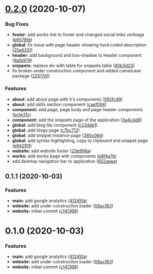 # [0.2.0](https://github.com/sidthesloth92/db-portfolio/compare/v0.1.1...v0.2.0) (2020-10-07)


### Bug Fixes

* **footer:** add works link to footer and changed social links verbiage ([b6578fd](https://github.com/sidthesloth92/db-portfolio/commit/b6578fdecd9abbbd582bb7a7af7b41da07afada6))
* **global:** fix issue with page header showing hard coded description ([25e6331](https://github.com/sidthesloth92/db-portfolio/commit/25e6331e955261c5d988512cb70b922c08d40649))
* **header:** add background and box-shadow to header component ([9a1b979](https://github.com/sidthesloth92/db-portfolio/commit/9a1b979f9f16ef2311f67b3ec1211230779c87d2))
* **snippets:** replace div with table for snippets table ([80b3d23](https://github.com/sidthesloth92/db-portfolio/commit/80b3d23751f4bee41e1bbf396774af3c1441a682))
* fix broken under construction component and added camelcase package ([22517d1](https://github.com/sidthesloth92/db-portfolio/commit/22517d160e295231676aafd264c4725bacd8aa1c))


### Features

* **about:** add about page with it's components ([592fc49](https://github.com/sidthesloth92/db-portfolio/commit/592fc496f007bc6d73e32e79cc234a7477441acc))
* **about:** add skills section component ([caef094](https://github.com/sidthesloth92/db-portfolio/commit/caef0946392301378d631b09c8717e46e618c16f))
* **component:** add page, page body and page header components ([bcfe31c](https://github.com/sidthesloth92/db-portfolio/commit/bcfe31c28f9b220d1baabe6e1fb73b202c220133))
* **component:** add the snippets page of the application ([3a4c4d9](https://github.com/sidthesloth92/db-portfolio/commit/3a4c4d97f45918bce02fbcec644a86dd9b0d44e2))
* **global:** add blog tile component ([c23dab1](https://github.com/sidthesloth92/db-portfolio/commit/c23dab1a3ef5e358d6fda2d84df991d50c1fa6e3))
* **global:** add blogs page ([c7bc712](https://github.com/sidthesloth92/db-portfolio/commit/c7bc712a7a6a45ec83856efaf0720c2c02f2413c))
* **global:** add snippet instance page ([280c06d](https://github.com/sidthesloth92/db-portfolio/commit/280c06d782735156557fbfed15916457740e0614))
* **global:** add syntax highlighting, copy to clipboard and snippet page ([e84291f](https://github.com/sidthesloth92/db-portfolio/commit/e84291fb5b791311392db7194aa2b529e3f21cc0))
* **website:** add website footer ([23e998a](https://github.com/sidthesloth92/db-portfolio/commit/23e998a6506544e2fe311bebc867af381a906b0e))
* **works:** add works page with components ([e8f4a7b](https://github.com/sidthesloth92/db-portfolio/commit/e8f4a7b96a1f093b9c4a30dbaf9769b50012b85e))
* add desktop navigation bar to application ([652aeea](https://github.com/sidthesloth92/db-portfolio/commit/652aeeaccbeb10a386e68dba3a8880146d1077ab))



## 0.1.1 (2020-10-03)


### Features

* **main:** add google analytics ([41245fa](https://github.com/sidthesloth92/db-portfolio/commit/41245fa67c29376bd2301d86f62fce32b88de453))
* **website:** add under construction loader ([08ac183](https://github.com/sidthesloth92/db-portfolio/commit/08ac183ea5bcecefca9921ba4ca3326dcbd8d589))
* **website:** initial commit ([c141368](https://github.com/sidthesloth92/db-portfolio/commit/c14136868a27f8504de2344ab349b1a5068a32ca))



# 0.1.0 (2020-10-03)


### Features

* **main:** add google analytics ([41245fa](https://github.com/sidthesloth92/db-portfolio/commit/41245fa67c29376bd2301d86f62fce32b88de453))
* **website:** add under construction loader ([08ac183](https://github.com/sidthesloth92/db-portfolio/commit/08ac183ea5bcecefca9921ba4ca3326dcbd8d589))
* **website:** initial commit ([c141368](https://github.com/sidthesloth92/db-portfolio/commit/c14136868a27f8504de2344ab349b1a5068a32ca))




